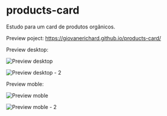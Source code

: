 # products-card
Estudo para um card de produtos orgânicos.

Preview poject: 
https://giovanerichard.github.io/products-card/

Preview desktop:


![Preview desktop](https://user-images.githubusercontent.com/31860176/203407598-13660ab7-85fe-4e49-9d13-2fa55efa5503.png)


![Preview desktop - 2](https://user-images.githubusercontent.com/31860176/203407664-f4e8cc46-2744-497c-a75e-a3b0a545405a.png)


Preview moble:

![Preview moble](https://user-images.githubusercontent.com/31860176/203407759-16e07183-e336-4b49-be4b-8c7b91d4c3c7.png)


![Preview moble - 2](https://user-images.githubusercontent.com/31860176/203407783-bdf872f1-e486-47b7-89f4-8768ea8bee6f.png)
